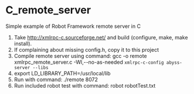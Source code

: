 # C_remote_server
Simple example of Robot Framework remote server in C

1. Take http://xmlrpc-c.sourceforge.net/ and build (configure, make, make install).
2. If complaining about missing config.h, copy it to this project
3. Compile remote server using command: gcc -o remote xmlrpc_remote_server.c -Wl,--no-as-needed `xmlrpc-c-config abyss-server --libs`
4. export LD_LIBRARY_PATH=/usr/local/lib
5. Run with command: ./remote 8072
6. Run included robot test with command: robot robotTest.txt
